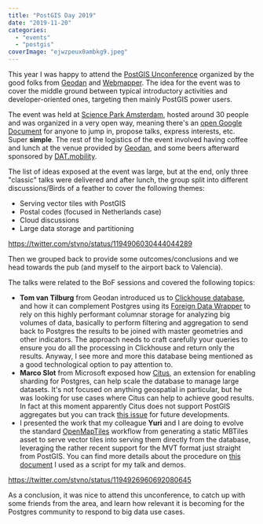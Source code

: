 ```yaml
---
title: "PostGIS Day 2019"
date: "2019-11-20"
categories: 
  - "events"
  - "postgis"
coverImage: "ejwzpeux0ambkg9.jpeg"
---
```


This year I was happy to attend the [PostGIS Unconference](https://postgisdag.nl/) organized by the good folks from [Geodan](https://www.geodan.nl/) and [Webmapper](https://webmapper.nl/). The idea for the event was to cover the middle ground between typical introductory activities and developer-oriented ones, targeting then mainly PostGIS power users.

The event was held at [Science Park Amsterdam](https://www.openstreetmap.org/way/26778806#map=15/52.3544/4.9555), hosted around 30 people and was organized in a very open way, meaning there's an [open Google Document](https://docs.google.com/document/d/1mby7bcDVCGVEkKky6zngtOE6mZm0hhu0mQqAmdhUbMQ/edit#heading=h.ef7laxwhu4pr) for anyone to jump in, propose talks, express interests, etc. Super **simple**. The rest of the logistics of the event involved having coffee and lunch at the venue provided by [Geodan](https://www.geodan.nl/), and some beers afterward sponsored by [DAT.mobility](https://www.dat.nl/).

The list of ideas exposed at the event was large, but at the end, only three "classic" talks were delivered and after lunch, the group split into different discussions/Birds of a feather to cover the following themes:

- Serving vector tiles with PostGIS
- Postal codes (focused in Netherlands case)
- Cloud discussions
- Large data storage and partitioning

https://twitter.com/stvno/status/1194906030444044289

Then we grouped back to provide some outcomes/conclusions and we head towards the pub (and myself to the airport back to Valencia).

The talks were related to the BoF sessions and covered the following topics:

- **Tom van Tilburg** from Geodan introduced us to [Clickhouse database](https://clickhouse.yandex/), and how it can complement Postgres using its [Foreign Data Wrapper](https://github.com/adjust/clickhouse_fdw) to rely on this highly performant columnar storage for analyzing big volumes of data, basically to perform filtering and aggregation to send back to Postgres the results to be joined with master geometries and other indicators. The approach needs to craft carefully your queries to ensure you do all the processing in Clickhouse and return only the results. Anyway, I see more and more this database being mentioned as a good technological option to pay attention to.
- **Marco Slot** from Microsoft exposed how [Citus](https://github.com/citusdata/citus), an extension for enabling sharding for Postgres, can help scale the database to manage large datasets. It's not focused on anything geospatial in particular, but he was looking for use cases where Citus can help to achieve good results. In fact at this moment apparently Citus does not support PostGIS aggregates but you can track [this issue](https://github.com/citusdata/citus/issues/1016) for future developments.
- I presented the work that my colleague **Yuri** and I are doing to evolve the standard [OpenMapTiles](https://openmaptiles.org/) workflow from generating a static MBTiles asset to serve vector tiles into serving them directly from the database, leveraging the rather recent support for the MVT format just straight from PostGIS. You can find more details about the procedure on [this document](https://docs.google.com/document/d/1Q9qZjSqRN_3HNVgqL3OQKmEG1mh3quigc_wKo2EFwik/edit#) I used as a script for my talk and demos.

https://twitter.com/stvno/status/1194926960692080645

As a conclusion, it was nice to attend this unconference, to catch up with some friends from the area, and learn how relevant it is becoming for the Postgres community to respond to big data use cases.
